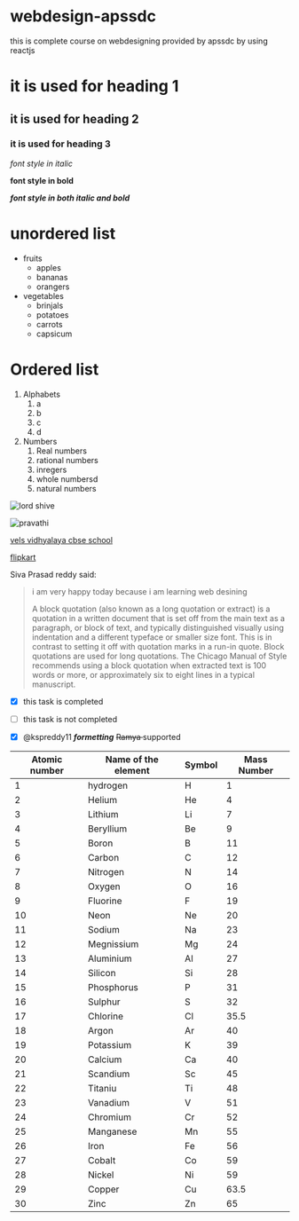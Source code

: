 # webdesign-apssdc
this is complete course on webdesigning provided by apssdc by using reactjs
# it is used for heading 1
## it is used for heading 2
### it is used for heading 3
*font style in italic*

**font style in bold**

***font style in both italic and bold***
# unordered list
* fruits
  * apples
  * bananas
  * orangers
* vegetables
  * brinjals
  * potatoes
  * carrots
  * capsicum
# Ordered list
1. Alphabets
   1. a
   2. b
   3. c
   4. d
2. Numbers
   1. Real numbers
   2. rational numbers
   3. inregers
   4. whole numbersd
   5. natural numbers
 
![lord shive](https://upload.wikimedia.org/wikipedia/commons/b/b4/Murudeshwar_Shiva.jpg)

![pravathi](https://i0.wp.com/www.newsgram.com/wp-content/uploads/2020/08/c6e2100643eb1504c296f749aea70c38-1.jpg)

[vels vidhyalaya cbse school](https://velsvidhyalaya.edu.in/)

[flipkart](https://www.flipkart.com/)

Siva Prasad reddy said:
> i am very happy today 
> because i am learning web desining
> 
> A block quotation (also known as a long quotation or extract) is a quotation in a written document that is set off from the main text as a paragraph, or block of text, and typically distinguished visually using indentation and a different typeface or smaller size font. This is in contrast to setting it off with quotation marks in a run-in quote. Block quotations are used for long quotations. The Chicago Manual of Style recommends using a block quotation when extracted text is 100 words or more, or approximately six to eight lines in a typical manuscript.

- [x] this task is completed

- [ ] this task is not completed

- [x] @kspreddy11 ***formetting*** <del> Ramya </del> supported

Atomic number| Name of the element| Symbol| Mass Number
-------------|-------------------|-------|-------------
1|hydrogen|H|1
2|Helium|He|4
3|Lithium|Li|7
4|Beryllium|Be|9
5|Boron|B|11
6|Carbon|C|12
7|Nitrogen|N|14
8|Oxygen|O|16
9|Fluorine|F|19
10|Neon|Ne|20
11|Sodium|Na|23
12|Megnissium|Mg|24
13|Aluminium|Al|27
14|Silicon|Si|28
15|Phosphorus|P|31
16|Sulphur|S|32
17|Chlorine|Cl|35.5
18|Argon|Ar|40
19|Potassium|K|39
20|Calcium|Ca|40
21|Scandium|Sc|45
22|Titaniu|Ti|48
23|Vanadium|V|51
24|Chromium|Cr|52
25|Manganese|Mn|55
26|Iron|Fe|56
27|Cobalt|Co|59
28|Nickel|Ni|59
29|Copper|Cu|63.5
30|Zinc|Zn|65
